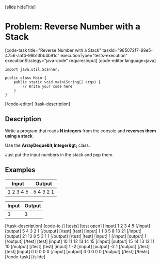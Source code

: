 [slide hideTitle]
# Problem: Reverse Number with a Stack
[code-task title="Reverse Number with a Stack" taskId="985072f7-99e5-4756-aaf4-98b13bb4b91c" executionType="tests-execution" executionStrategy="java-code" requiresInput]
[code-editor language=java]
```
import java.util.Scanner;

public class Main {
    public static void main(String[] args) {
        // Write your code here
    }
}
```
[/code-editor]
[task-description]
## Description
Write a program that reads **N integers** from the console and **reverses them using a stack**.

Use the **ArrayDeque\&lt;Integer\&gt;** class.

Just put the input numbers in the stack and pop them.

## Examples
| **Input** | **Output** |
| --- | --- |
| 1 2 3 4 5 | 5 4 3 2 1 |


| **Input** | **Output** |
| --- | --- |
| 1 | 1 |

[/task-description]
[code-io /]
[tests]
[test open]
[input]
1 2 3 4 5
[/input]
[output]
5 4 3 2 1
[/output]
[/test]
[test]
[input]
1 1 3 5 8 13 21
[/input]
[output]
21 13 8 5 3 1 1
[/output]
[/test]
[test]
[input]
1
[/input]
[output]
1
[/output]
[/test]
[test]
[input]
10 11 12 13 14 15
[/input]
[output]
15 14 13 12 11 10
[/output]
[/test]
[test]
[input]
1 -2
[/input]
[output]
-2 1
[/output]
[/test]
[test]
[input]
0 0 0 0 0
[/input]
[output]
0 0 0 0 0
[/output]
[/test]
[/tests]
[/code-task]
[/slide]
